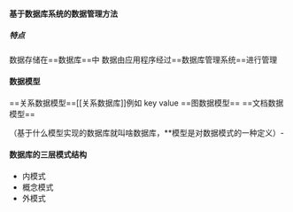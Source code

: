 #### 基于数据库系统的数据管理方法
##### 特点
数据存储在==数据库==中
数据由应用程序经过==数据库管理系统==进行管理

#### 数据模型

==关系数据模型==[[关系数据库]]例如 key value
==图数据模型==
==文档数据模型==

（基于什么模型实现的数据库就叫啥数据库，**模型是对数据模式的一种定义）-

#### 数据库的三层模式结构

- 内模式
- 概念模式
- 外模式

